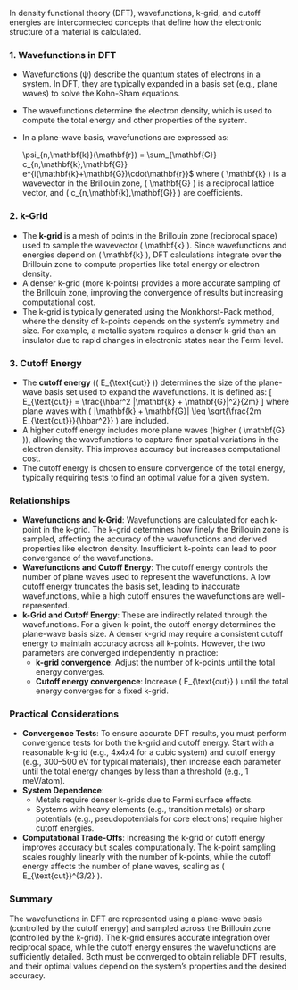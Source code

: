 In density functional theory (DFT), wavefunctions, k-grid, and cutoff energies are interconnected concepts that define how the electronic structure of a material is calculated.

### 1. **Wavefunctions in DFT**
   - Wavefunctions (ψ) describe the quantum states of electrons in a system. In DFT, they are typically expanded in a basis set (e.g., plane waves) to solve the Kohn-Sham equations.
   - The wavefunctions determine the electron density, which is used to compute the total energy and other properties of the system.
   - In a plane-wave basis, wavefunctions are expressed as:
    

     \psi_{n,\mathbf{k}}(\mathbf{r}) = \sum_{\mathbf{G}} c_{n,\mathbf{k},\mathbf{G}} e^{i(\mathbf{k}+\mathbf{G})\cdot\mathbf{r}}$
     where \( \mathbf{k} \) is a wavevector in the Brillouin zone, \( \mathbf{G} \) is a reciprocal lattice vector, and \( c_{n,\mathbf{k},\mathbf{G}} \) are coefficients.

### 2. **k-Grid**
   - The **k-grid** is a mesh of points in the Brillouin zone (reciprocal space) used to sample the wavevector \( \mathbf{k} \). Since wavefunctions and energies depend on \( \mathbf{k} \), DFT calculations integrate over the Brillouin zone to compute properties like total energy or electron density.
   - A denser k-grid (more k-points) provides a more accurate sampling of the Brillouin zone, improving the convergence of results but increasing computational cost.
   - The k-grid is typically generated using the Monkhorst-Pack method, where the density of k-points depends on the system’s symmetry and size. For example, a metallic system requires a denser k-grid than an insulator due to rapid changes in electronic states near the Fermi level.

### 3. **Cutoff Energy**
   - The **cutoff energy** (\( E_{\text{cut}} \)) determines the size of the plane-wave basis set used to expand the wavefunctions. It is defined as:
     \[
     E_{\text{cut}} = \frac{\hbar^2 |\mathbf{k} + \mathbf{G}|^2}{2m}
     \]
     where plane waves with \( |\mathbf{k} + \mathbf{G}| \leq \sqrt{\frac{2m E_{\text{cut}}}{\hbar^2}} \) are included.
   - A higher cutoff energy includes more plane waves (higher \( \mathbf{G} \)), allowing the wavefunctions to capture finer spatial variations in the electron density. This improves accuracy but increases computational cost.
   - The cutoff energy is chosen to ensure convergence of the total energy, typically requiring tests to find an optimal value for a given system.

### Relationships
   - **Wavefunctions and k-Grid**: Wavefunctions are calculated for each k-point in the k-grid. The k-grid determines how finely the Brillouin zone is sampled, affecting the accuracy of the wavefunctions and derived properties like electron density. Insufficient k-points can lead to poor convergence of the wavefunctions.
   - **Wavefunctions and Cutoff Energy**: The cutoff energy controls the number of plane waves used to represent the wavefunctions. A low cutoff energy truncates the basis set, leading to inaccurate wavefunctions, while a high cutoff ensures the wavefunctions are well-represented.
   - **k-Grid and Cutoff Energy**: These are indirectly related through the wavefunctions. For a given k-point, the cutoff energy determines the plane-wave basis size. A denser k-grid may require a consistent cutoff energy to maintain accuracy across all k-points. However, the two parameters are converged independently in practice:
     - **k-grid convergence**: Adjust the number of k-points until the total energy converges.
     - **Cutoff energy convergence**: Increase \( E_{\text{cut}} \) until the total energy converges for a fixed k-grid.

### Practical Considerations
   - **Convergence Tests**: To ensure accurate DFT results, you must perform convergence tests for both the k-grid and cutoff energy. Start with a reasonable k-grid (e.g., 4x4x4 for a cubic system) and cutoff energy (e.g., 300–500 eV for typical materials), then increase each parameter until the total energy changes by less than a threshold (e.g., 1 meV/atom).
   - **System Dependence**:
     - Metals require denser k-grids due to Fermi surface effects.
     - Systems with heavy elements (e.g., transition metals) or sharp potentials (e.g., pseudopotentials for core electrons) require higher cutoff energies.
   - **Computational Trade-Offs**: Increasing the k-grid or cutoff energy improves accuracy but scales computationally. The k-point sampling scales roughly linearly with the number of k-points, while the cutoff energy affects the number of plane waves, scaling as \( E_{\text{cut}}^{3/2} \).

### Summary
The wavefunctions in DFT are represented using a plane-wave basis (controlled by the cutoff energy) and sampled across the Brillouin zone (controlled by the k-grid). The k-grid ensures accurate integration over reciprocal space, while the cutoff energy ensures the wavefunctions are sufficiently detailed. Both must be converged to obtain reliable DFT results, and their optimal values depend on the system’s properties and the desired accuracy.

